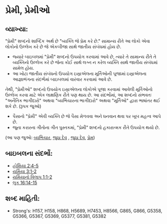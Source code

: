 # પ્રેમી, પ્રેમીઓ 

## વ્યાખ્યા: 

"પ્રેમી" શબ્દનો શાબ્દિક અર્થ છે "વ્યક્તિ જે પ્રેમ કરે છે."
સામાન્ય રીતે આ લોકો એવા લોકોનો ઉલ્લેખ કરે છે જે એકબીજા સાથે જાતીય સંબંધમાં હોય છે.

* જ્યારે બાઇબલમાં "પ્રેમી" શબ્દનો ઉપયોગ કરવામાં આવે છે, ત્યારે તે સામાન્ય રીતે તે વ્યક્તિનો ઉલ્લેખ કરે છે જેના કોઈ સાથે લગ્ન ન કરેલ  વ્યક્તિ સાથે જાતીય સંબંધમાં સામેલ હોય.
* આ ખોટા જાતીય સંબંધનો ઉપયોગ ઇસ્રાએલના મૂર્તિઓની પૂજામાં ઇસ્રાએલના આજ્ઞાભંગના સંદર્ભમાં બાઇબલમાં વારંવાર કરવામાં આવે છે.

તેથી, "પ્રેમીઓ" શબ્દનો ઉપયોગ ઇસ્રાએલના લોકોએ પૂજા કરવામાં આવેલી મૂર્તિઓનો ઉલ્લેખ કરવા માટે એક લાક્ષણિક રીતે પણ થાય છે.
આ સંદર્ભોમાં, આ શબ્દનો સંભવતઃ "અનૈતિક ભાગીદારો" અથવા "વ્યભિચારના ભાગીદારો" અથવા "મૂર્તિઓ" દ્વારા ભાષાંતર થઈ શકે છે. (રૂપક જુઓ)

* પૈસાનો "પ્રેમી" એવી વ્યક્તિ છે જે પૈસા મેળવવા અને ધનવાન થવા પર ખૂબ મહત્વ આપે છે.
* જૂના કરારના ગીતોના ગીત પુસ્તકમાં, "પ્રેમી" શબ્દનો હકારાત્મક રીતે ઉપયોગ થયો છે.

(આ પણ જુઓ: [વ્યભિચાર](../kt/adultery.md), [જુઠા દેવ](../kt/falsegod.md) , [જુઠા દેવ](../kt/falsegod.md), [પ્રેમ](../kt/love.md))

## બાઇબલના સંદર્ભો: 

* [હોશિયા 2:4-5](rc://gu/tn/help/hos/02/04)
* [યર્મિયા 3:1-2](rc://gu/tn/help/jer/03/01)
* [યર્મિયાનો વિલાપ 1:1-2](rc://gu/tn/help/lam/01/01)
* [લુક 16:14-15](rc://gu/tn/help/luk/16/14)

## શબ્દ માહિતી: 

* Strong's: H157, H158, H868, H5689, H7453, H8566, G865, G866, G5358, G5366, G5367, G5369, G5377, G5381, G5382

